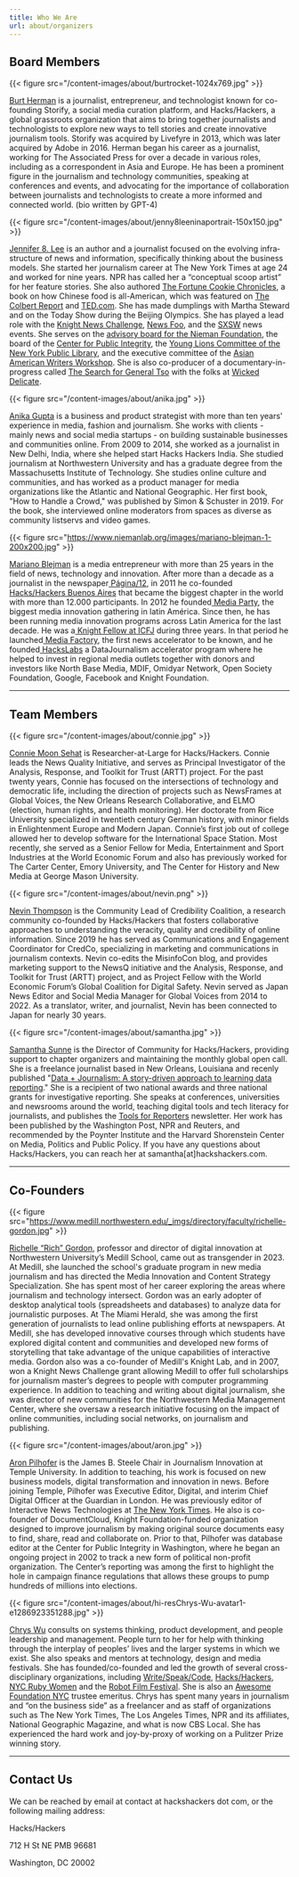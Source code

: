 ```yaml
---
title: Who We Are
url: about/organizers
---
```


## Board Members

{{< figure src="/content-images/about/burtrocket-1024x769.jpg" >}}

[Burt Herman][3] is a journalist, entrepreneur, and technologist known for co-founding Storify, a social media curation platform, and Hacks/Hackers, a global grassroots organization that aims to bring together journalists and technologists to explore new ways to tell stories and create innovative journalism tools. Storify was acquired by Livefyre in 2013, which was later acquired by Adobe in 2016. Herman began his career as a journalist, working for The Associated Press for over a decade in various roles, including as a correspondent in Asia and Europe. He has been a prominent figure in the journalism and technology communities, speaking at conferences and events, and advocating for the importance of collaboration between journalists and technologists to create a more informed and connected world. (bio written by GPT-4)

{{< figure src="/content-images/about/jenny8leeninaportrait-150x150.jpg" >}}

[Jennifer 8. Lee](http://www.jennifer8lee.com) is an author and a journalist focused on the evolv­ing infra­struc­ture of news and information, specifically thinking about the business models. She started her journalism career at The New York Times at age 24 and worked for nine years. NPR has called her a &#8220;conceptual scoop artist&#8221; for her feature stories. She also authored [The Fortune Cookie Chronicles][7], a book on how Chinese food is all-American, which was featured on [The Colbert Report][8] and [TED.com][9]. She has made dumplings with Martha Steward and on the Today Show during the Beijing Olympics. She has played a lead role with the [Knight News Challenge][10], [News Foo][11], and the [SXSW][12] news events. She serves on the [advisory board for the Nieman Foundation][13], the board of the [Center for Public Integrity][14], the [Young Lions Committee of the New York Public Library][15], and the executive committee of the [Asian American Writers Workshop][16]. She is also co-producer of a documentary-in-progress called [The Search for General Tso][17] with the folks at [Wicked Delicate][18].

{{< figure src="/content-images/about/anika.jpg" >}}

[Anika Gupta](http://www.linkedin.com/in/digitalanika) is a business and product strategist with more than ten years' experience in media, fashion and journalism. She works with clients - mainly news and social media startups - on building sustainable businesses and communities online. From 2009 to 2014, she worked as a journalist in New Delhi, India, where she helped start Hacks Hackers India. She studied journalism at Northwestern University and has a graduate degree from the Massachusetts Institute of Technology. She studies online culture and communities, and has worked as a product manager for media organizations like the Atlantic and National Geographic. Her first book, "How to Handle a Crowd," was published by Simon & Schuster in 2019. For the book, she interviewed online moderators from spaces as diverse as community listservs and video games.

{{< figure src="https://www.niemanlab.org/images/mariano-blejman-1-200x200.jpg" >}}

[Mariano Blejman](https://ar.linkedin.com/in/marianoblejman) is a media entrepreneur with more than 25 years in the field of news, technology and innovation. After more than a decade as a journalist in the newspaper[ Página/12](https://www.pagina12.com.ar/), in 2011 he co-founded[ Hacks/Hackers Buenos Aires](https://www.meetup.com/es/HacksHackersBA/) that became the biggest chapter in the world with more than 12.000 participants. In 2012 he founded[ Media Party](https://www.mediaparty.info/), the biggest media innovation gathering in latin América. Since then, he has been running media innovation programs across Latin America for the last decade. He was a[ Knight Fellow at ICFJ](https://www.icfj.org/our-work/knight/profiles/mariano-blejman) during three years. In that period he launched[ Media Factory](https://mediafactory.vc/), the first news accelerator to be known, and he founded[ HacksLabs](https://hackdash.org/dashboards/hackslabs) a DataJournalism accelerator program where he helped to invest in regional media outlets together with donors and investors like North Base Media, MDIF, Omidyar Network, Open Society Foundation, Google, Facebook and Knight Foundation.

---

## Team Members

{{< figure src="/content-images/about/connie.jpg" >}}

[Connie Moon Sehat](https://www.linkedin.com/in/connieatwork) is Researcher-at-Large for Hacks/Hackers. Connie leads the News Quality Initiative, and serves as Principal Investigator of the Analysis, Response, and Toolkit for Trust (ARTT) project. For the past twenty years, Connie has focused on the intersections of technology and democratic life, including the direction of projects such as NewsFrames at Global Voices, the New Orleans Research Collaborative, and ELMO (election, human rights, and health monitoring). Her doctorate from Rice University specialized in twentieth century German history, with minor fields in Enlightenment Europe and Modern Japan. Connie’s first job out of college allowed her to develop software for the International Space Station. Most recently, she served as a Senior Fellow for Media, Entertainment and Sport Industries at the World Economic Forum and also has previously worked for The Carter Center, Emory University, and The Center for History and New Media at George Mason University.

{{< figure src="/content-images/about/nevin.png" >}}

[Nevin Thompson](https://www.linkedin.com/in/nevinthompson) is the Community Lead of Credibility Coalition, a research community co-founded by Hacks/Hackers that fosters collaborative approaches to understanding the veracity, quality and credibility of online information. Since 2019 he has served as Communications and Engagement Coordinator for CredCo,  specializing in marketing and communications in journalism contexts. Nevin co-edits the MisinfoCon blog, and provides marketing support to the NewsQ initiative and the Analysis, Response, and Toolkit for Trust (ARTT) project, and as Project Fellow with the World Economic Forum’s Global Coalition for Digital Safety. Nevin served as Japan News Editor and Social Media Manager for Global Voices from 2014 to 2022. As a translator, writer, and journalist, Nevin has been connected to Japan for nearly 30 years.

{{< figure src="/content-images/about/samantha.jpg" >}}

[Samantha Sunne][22] is the Director of Community for Hacks/Hackers, providing support to chapter organizers and maintaining the monthly global open call. She is a freelance journalist based in New Orleans, Louisiana and recenly published "[Data + Journalism: A story-driven approach to learning data reporting](https://dataplusjournalism.com/)." She is a recipient of two national awards and three national grants for investigative reporting. She speaks at conferences, universities and newsrooms around the world, teaching digital tools and tech literacy for journalists, and publishes the [Tools for Reporters][23] newsletter. Her work has been published by the Washington Post, NPR and Reuters, and recommended by the Poynter Institute and the Harvard Shorenstein Center on Media, Politics and Public Policy. If you have any questions about Hacks/Hackers, you can reach her at samantha[at]hackshackers.com.

--- 

## Co-Founders

{{< figure src="https://www.medill.northwestern.edu/_imgs/directory/faculty/richelle-gordon.jpg" >}}

[Richelle “Rich” Gordon](https://www.medill.northwestern.edu/directory/faculty/rich-gordon.html), professor and director of digital innovation at Northwestern University’s Medill School, came out as transgender in 2023. At Medill, she launched the school's graduate program in new media journalism and has directed the Media Innovation and Content Strategy Specialization. She has spent most of her career exploring the areas where journalism and technology intersect. Gordon was an early adopter of desktop analytical tools (spreadsheets and databases) to analyze data for journalistic purposes. At The Miami Herald, she was among the first generation of journalists to lead online publishing efforts at newspapers. At Medill, she has developed innovative courses through which students have explored digital content and communities and developed new forms of storytelling that take advantage of the unique capabilities of interactive media. Gordon also was a co-founder of Medill's Knight Lab, and in 2007, won a Knight News Challenge grant allowing Medill to offer full scholarships for journalism master’s degrees to people with computer programming experience.  In addition to teaching and writing about digital journalism, she was director of new communities for the Northwestern Media Management Center, where she oversaw a research initiative focusing on the impact of online communities, including social networks, on journalism and publishing.

{{< figure src="/content-images/about/aron.jpg" >}}

[Aron Pilhofer][5] is the James B. Steele Chair in Journalism Innovation at Temple University. In addition to teaching, his work is focused on new business models, digital transformation and innovation in news. Before joining Temple, Pilhofer was Executive Editor, Digital, and interim Chief Digital Officer at the Guardian in London. He was previously editor of Interactive News Technologies at [The New York Times][6]. He also is co-founder of DocumentCloud, Knight Foundation-funded organization designed to improve journalism by making original source documents easy to find, share, read and collaborate on. Prior to that, Pilhofer was database editor at the Center for Public Integrity in Washington, where he began an ongoing project in 2002 to track a new form of political non-profit organization. The Center&#8217;s reporting was among the first to highlight the hole in campaign finance regulations that allows these groups to pump hundreds of millions into elections.

{{< figure src="/content-images/about/hi-resChrys-Wu-avatar1-e1286923351288.jpg" >}}

[Chrys Wu](http://chryswu.com) consults on systems thinking, product development, and people leadership and management. People turn to her for help with thinking through the interplay of peoples’ lives and the larger systems in which we exist. She also speaks and mentors at technology, design and media festivals. She has founded/co-founded and led the growth of several cross-disciplinary organizations, including [Write/Speak/Code](http://writespeakcode.com/), [Hacks/Hackers](http://hackshackers.com/), [NYC Ruby Women](http://www.meetup.com/NYC-Ruby-Women) and the [Robot Film Festival](http://robotfilmfestival.com/). She is also an [Awesome Foundation NYC](https://www.awesomefoundation.org/en/chapters/nyc) trustee emeritus. Chrys has spent many years in journalism and “on the business side” as a freelancer and as staff of organizations such as The New York Times, The Los Angeles Times, NPR and its affiliates, National Geographic Magazine, and what is now CBS Local. She has experienced the hard work and joy-by-proxy of working on a Pulitzer Prize winning story.

--- 

## Contact Us

We can be reached by email at contact at hackshackers dot com, or the following mailing address:

Hacks/Hackers

712 H St NE PMB 96681

Washington, DC 20002


 [1]: https://www.linkedin.com/in/richgor/
 [2]: http://www.medill.northwestern.edu/
 [3]: http://burtherman.com
 [4]: http://knight.stanford.edu/fellows/2009/herman/
 [5]: http://twitter.com/pilhofer
 [6]: http://nytimes.com
 [7]: http://fortunecookiechronicles.com
 [8]: http://www.colbertnation.com/the-colbert-report-videos/163297/march-04-2008/jennifer-8--lee
 [9]: http://www.ted.com/talks/jennifer_8_lee_looks_for_general_tso.html
 [10]: http://newschallenge.org
 [11]: http://newsfoo.org
 [12]: http://sxsw.com
 [13]: http://www.nieman.harvard.edu/NiemanFoundation/AboutTheFoundation/AdvisoryBoard.aspx
 [14]: http://cpi.org
 [15]: http://www.nypl.org/support/membership/young-lions
 [16]: http://aaww.org
 [17]: http://thesearchforgeneraltso.com
 [18]: http://wickedelicate.com
 [19]: http://chryswu.com/
 [20]: http://twitter.com/MacDiva
 [21]: http://pinboard.in/u:MacDiva
 [22]: http://www.samanthasunne.com/
 [23]: https://toolsforreporters.com/

